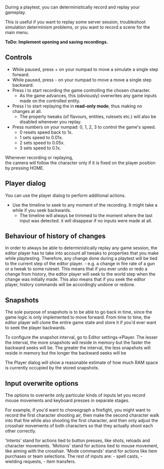 During a playtest, you can deterministically record and replay your gameplay.

This is useful if you want to replay some server session,
troubleshoot simulation determinism problems,
or you want to record a scene for the main menu.

**ToDo: Implement opening and saving recordings.**

## Controls

- While paused, press + on your numpad to move a simulate a single step forward.
- While paused, press - on your numpad to move a move a single step backward.
- Press i to start recording the game controlling the chosen character.
	- As the game advances, this (obviously) overwrites any game inputs made on the controlled entity.
- Press l to start replaying the in **read-only mode**, thus making no changes at all.
	- The property tweaks (of flavours, entities, rulesets etc.) will also be disabled whenever you replay.
- Press numbers on your numpad: 0, 1, 2, 3 to control the game's speed.
	- 0 resets speed back to 1x.
	- 1 sets speed to 0.01x.
	- 2 sets speed to 0.05x.
	- 3 sets speed to 0.1x.

Whenever recording or replaying,  
the camera will follow the character only if it is fixed on the player position by pressing HOME. 

## Player dialog

You can use the player dialog to perform additional actions.

- Use the timeline to seek to any moment of the recording. It might take a while if you seek backwards.
	- The timeline will always be trimmed to the moment where the last input was detected.
	  it will disappear if no inputs were made at all.

## Behaviour of history of changes

In order to always be able to deterministically replay any game session,
the editor player has to take into account all tweaks to properties that you make while playtesting.
Therefore, any change done during a playtest will be tied to the current step of the editor player.
	- e.g. a change in fire rate of a gun or a tweak to some ruleset.
This means that if you ever undo or redo a change from history, 
the editor player will seek to the world step when the change was initially made.
This also means that if you seek the editor player, history commands will be accordingly undone or redone.

## Snapshots

The sole purpose of snapshots is to be able to go back in time,
since the game logic is only implemented to move forward.
From time to time, the editor player will clone the entire game state and store it 
if you'd ever want to seek the player backwards.

To configure the snapshot interval,
go to Editor settings->Player.
The lesser the interval, the more snapshots will reside in memory but the faster the backward seeks will be.
The greater the interval, the less snapshots will reside in memory but the longer the backward seeks will be

The Player dialog will show a reasonable estimate of how much RAM space is currently occupied by the stored snapshots.

## Input overwrite options

The options to overwrite only particular kinds of inputs let you record mouse movements and keyboard presses in separate stages.

For example, if you'd want to choreograph a firefight, you might want to record the first character shooting air,
then make the second character walk into that fire while also shooting the first character,
and then only adjust the crosshair movements of both characters so that they actually shoot each other correctly.

'Intents' stand for actions tied to button presses, like shots, reloads and character movements.
'Motions' stand for actions tied to mouse movement, like aiming with the crosshair.
'Mode commands' stand for actions like item purchases or team selections.
The rest of inputs are:
	- spell casts,
	- wielding requests,
	- item transfers.

